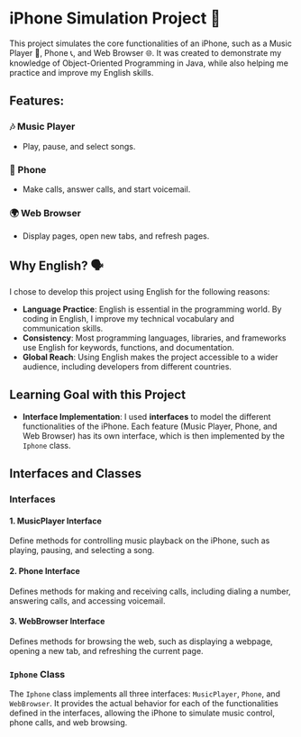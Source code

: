 # iPhone Simulation Project 📱

This project simulates the core functionalities of an iPhone, such as a Music Player 🎵, Phone 📞, and Web Browser 🌐. It was created to demonstrate my knowledge of Object-Oriented Programming in Java, while also helping me practice and improve my English skills.

## Features:

### 🎶 Music Player
- Play, pause, and select songs.

### 📱 Phone
- Make calls, answer calls, and start voicemail.

### 🌍 Web Browser
- Display pages, open new tabs, and refresh pages.

## Why English? 🗣️

I chose to develop this project using English for the following reasons:

- **Language Practice**: English is essential in the programming world. By coding in English, I improve my technical vocabulary and communication skills.
- **Consistency**: Most programming languages, libraries, and frameworks use English for keywords, functions, and documentation.
- **Global Reach**: Using English makes the project accessible to a wider audience, including developers from different countries.

## Learning Goal with this Project

- **Interface Implementation**: I used **interfaces** to model the different functionalities of the iPhone. Each feature (Music Player, Phone, and Web Browser) has its own interface, which is then implemented by the `Iphone` class.

## Interfaces and Classes

### Interfaces

#### 1. **MusicPlayer Interface**
Define methods for controlling music playback on the iPhone, such as playing, pausing, and selecting a song.

#### 2. **Phone Interface**
Defines methods for making and receiving calls, including dialing a number, answering calls, and accessing voicemail.

#### 3. **WebBrowser Interface**
Defines methods for browsing the web, such as displaying a webpage, opening a new tab, and refreshing the current page.

### `Iphone` Class

The `Iphone` class implements all three interfaces: `MusicPlayer`, `Phone`, and `WebBrowser`. It provides the actual behavior for each of the functionalities defined in the interfaces, allowing the iPhone to simulate music control, phone calls, and web browsing.

